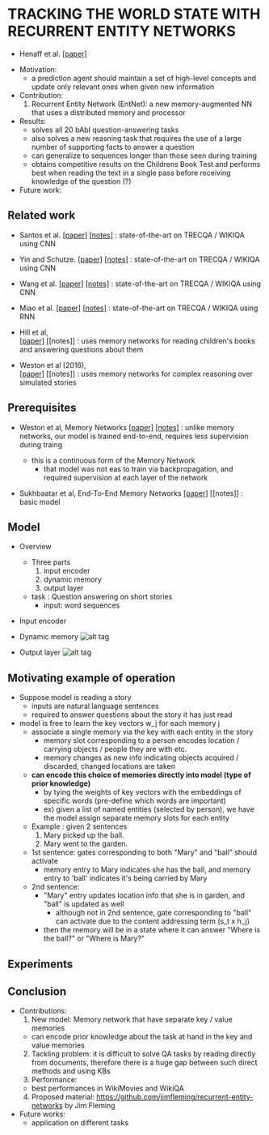 # TRACKING THE WORLD STATE WITH RECURRENT ENTITY NETWORKS
- Henaff et al. [[paper]](https://openreview.net/pdf?id=rJTKKKqeg)

* Motivation: 
  - a prediction agent should maintain a set of high-level concepts and update only relevant ones when given new information
* Contribution: 
  1. Recurrent Entity Network (EntNet): a new memory-augmented NN that uses a distributed memory and processor
* Results:
  - solves all 20 bAbI question-answering tasks
  - also solves a new reasning task that requires the use of a large number of supporting facts to answer a question
  - can generalize to sequences longer than those seen during training
  - obtains competitive results on the Childrens Book Test and performs best when reading the text in a single pass before
  receiving knowledge of the question (?)
* Future work: 


## Related work
- Santos et al. 
[[paper]]() 
[[notes]]() 
: state-of-the-art on TRECQA / WIKIQA using CNN

- Yin and Schutze. 
[[paper]]() 
[[notes]]() 
: state-of-the-art on TRECQA / WIKIQA using CNN

- Wang et al. 
[[paper]]() 
[[notes]]() 
: state-of-the-art on TRECQA / WIKIQA using CNN

- Miao et al. 
[[paper]]() 
[[notes]]() 
: state-of-the-art on TRECQA / WIKIQA using RNN

- Hill et al,  
[[paper]](https://arxiv.org/pdf/1503.08895v5) 
[[notes]]
: uses memory networks for reading children's books and answering questions about them

- Weston et al (2016),  
[[paper]](https://arxiv.org/pdf/1503.08895v5) 
[[notes]]
: uses memory networks for complex reasoning over simulated stories

## Prerequisites
- Weston et al, Memory Networks
[[paper]](https://web.eecs.umich.edu/~honglak/naacl2016-dscnn.pdf)
[[notes]]()
: unlike memory networks, our model is trained end-to-end, requires less supervision during traing
  - this is a continuous form of the Memory Network
    - that model was not eas to train via backpropagation, and required supervision at each layer of the network

- Sukhbaatar et al, End-To-End Memory Networks 
[[paper]](https://arxiv.org/pdf/1503.08895v5) 
[[notes]]
: basic model

## Model
- Overview
  - Three parts
    1. input encoder
    2. dynamic memory
    3. output layer
  - task : Question answering on short stories
    - input: word sequences

- Input encoder
- Dynamic memory
![alt tag](https://lh3.googleusercontent.com/Shd-DcpEOAIjXaonz-HEY60vk698X_6D-PpeJutG3etqJPJRikpoGNPi15BvCeEM3cWCfvznbjPOz6Y=w976-h1074-rw)

- Output layer
![alt tag](https://lh5.googleusercontent.com/bAhXvKhgEJDCHG0UiES5IEhlsIRK1w1Ih2MhK5Ef6woDZU-NaW6ikCMFDPVkEEbNOFWgFrNh5ahVbls=w976-h1074-rw)


## Motivating example of operation
- Suppose model is reading a story
  - inputs are natural language sentences
  - required to answer questions about the story it has just read
- model is free to learn the key vectors w_j for each memory j
  - associate a single memory via the key with each entity in the story
    - memory slot corresponding to a person encodes location / carrying objects / people they are with etc.
    - memory changes as new info indicating objects acquired / discarded, changed locations are taken
  - **can encode this choice of memories directly into model (type of prior knowledge)**
    - by tying the weights of key vectors with the embeddings of specific words (pre-define which words are important)
    - ex) given a list of named entities (selected by person), we have the model assign separate memory slots for each entity
  - Example : given 2 sentences
    1. Mary picked up the ball.
    2. Mary went to the garden.
  - 1st sentence: gates corresponding to both "Mary" and "ball" should activate
    - memory entry to Mary indicates she has the ball, and memory entry to 'ball' indicates it's being carried by Mary
  - 2nd sentence:
    - "Mary" entry updates location info that she is in garden, and "ball" is updated as well
      - although not in 2nd sentence, gate corresponding to "ball" can activate due to the content addressing term (s_t x h_j)
    - then the memory will be in a state where it can answer "Where is the ball?" or "Where is Mary?"

## Experiments



## Conclusion
- Contributions:
  1. New model: Memory network that have separate key / value memories
    - can encode prior knowledge about the task at hand in the key and value memories
  2. Tackling problem: it is difficult to solve QA tasks by reading directly from documents, therefore there is a huge
  gap between such direct methods and using KBs
  3. Performance:
    - best performances in WikiMovies and WikiQA
  4. Proposed material: https://github.com/jimfleming/recurrent-entity-networks by Jim Fleming
- Future works:
  - application on different tasks
